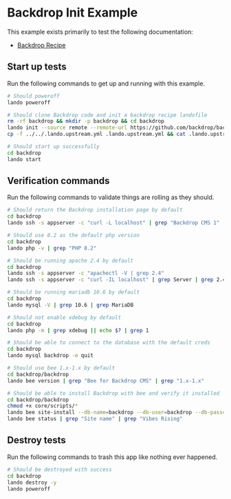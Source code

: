 # Backdrop Init Example

This example exists primarily to test the following documentation:

* [Backdrop Recipe](https://docs.lando.dev/backdrop/getting-started.html)

Start up tests
--------------

Run the following commands to get up and running with this example.

```bash
# Should poweroff
lando poweroff

# Should clone Backdrop code and init a backdrop recipe landofile
rm -rf backdrop && mkdir -p backdrop && cd backdrop
lando init --source remote --remote-url https://github.com/backdrop/backdrop/releases/download/1.26.2/backdrop.zip --recipe backdrop --webroot backdrop --name backdrop
cp -f ../../.lando.upstream.yml .lando.upstream.yml && cat .lando.upstream.yml

# Should start up successfully
cd backdrop
lando start
```

Verification commands
---------------------

Run the following commands to validate things are rolling as they should.

```bash
# Should return the Backdrop installation page by default
cd backdrop
lando ssh -s appserver -c "curl -L localhost" | grep "Backdrop CMS 1"

# Should use 8.2 as the default php version
cd backdrop
lando php -v | grep "PHP 8.2"

# Should be running apache 2.4 by default
cd backdrop
lando ssh -s appserver -c "apachectl -V | grep 2.4"
lando ssh -s appserver -c "curl -IL localhost" | grep Server | grep 2.4

# Should be running mariadb 10.6 by default
cd backdrop
lando mysql -V | grep 10.6 | grep MariaDB

# Should not enable xdebug by default
cd backdrop
lando php -m | grep xdebug || echo $? | grep 1

# Should be able to connect to the database with the default creds
cd backdrop
lando mysql backdrop -e quit

# Should use bee 1.x-1.x by default
cd backdrop/backdrop
lando bee version | grep "Bee for Backdrop CMS" | grep "1.x-1.x"

# Should be able to install Backdrop with bee and verify it installed
cd backdrop/backdrop
chmod +x core/scripts/*
lando bee site-install --db-name=backdrop --db-user=backdrop --db-pass=backdrop --db-host=database --username=admin --password=a --email=mike@lando.dev --site-name="Vibes Rising" --auto
lando bee status | grep "Site name" | grep "Vibes Rising"
```

Destroy tests
-------------

Run the following commands to trash this app like nothing ever happened.

```bash
# Should be destroyed with success
cd backdrop
lando destroy -y
lando poweroff
```
